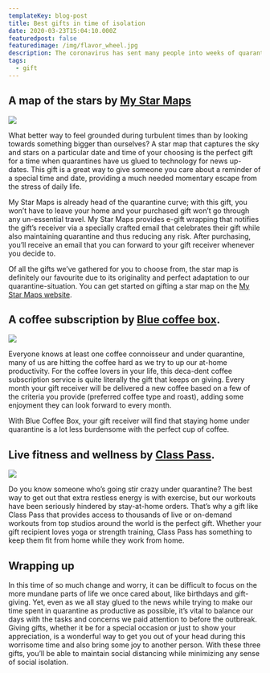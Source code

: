 ```yaml
---
templateKey: blog-post
title: Best gifts in time of isolation
date: 2020-03-23T15:04:10.000Z
featuredpost: false
featuredimage: /img/flavor_wheel.jpg
description: The coronavirus has sent many people into weeks of quarantine, bringing much of our normal lives to a halt. Yet, it’s exactly during times of stress that focusing on parts of normal life can be therapeutic. Gift-giving is a great way to add some positivity into your days; if you’re searching for ways to share positivity or show you care, we’ve gathered three perfect gifts to give during the quarantine.
tags:
  - gift
---
```


## A map of the stars by [My Star Maps](mystarmaps.com)
![](/img/couple-2.png)

What better way to feel grounded during turbulent times than by looking towards something bigger than ourselves? A star map that captures the sky and stars on a particular date and time of your choosing is the perfect gift for a time when quarantines have us glued to technology for news up-dates. This gift is a great way to give someone you care about a reminder of a special time and date, providing a much needed momentary escape from the stress of daily life. 


My Star Maps is already head of the quarantine curve; with this gift, you won’t have to leave your home and your purchased gift won’t go through any un-essential travel. My Star Maps provides e-gift wrapping that notifies the gift’s receiver via a specially crafted email that celebrates their gift while also maintaining quarantine and thus reducing any risk. After purchasing, you’ll receive an email that you can forward to your gift receiver whenever you decide to. 

Of all the gifts we’ve gathered for you to choose from, the star map is definitely our favourite due to its originality and perfect adaptation to our quarantine-situation. You can get started on gifting a star map on the [My Star Maps website](mystarmaps.com).

## A coffee subscription by [Blue coffee box](https://www.bluecoffeebox.com/).

![](/img/coffee.jpg)


Everyone knows at least one coffee connoisseur and under quarantine, many of us are hitting the coffee hard as we try to up our at-home productivity. For the coffee lovers in your life, this deca-dent coffee subscription service is quite literally the gift that keeps on giving. Every month your gift receiver will be delivered a new coffee based on a few of the criteria you provide (preferred coffee type and roast), adding some enjoyment they can look forward to every month. 

With Blue Coffee Box, your gift receiver will find that staying home under quarantine is a lot less burdensome with the perfect cup of coffee. 

## Live fitness and wellness by [Class Pass](https://classpass.com/).

![](/img/classpass.png)


Do you know someone who’s going stir crazy under quarantine? The best way to get out that extra restless energy is with exercise, but our workouts have been seriously hindered by stay-at-home orders. That’s why a gift like Class Pass that provides access to thousands of live or on-demand workouts from top studios around the world is the perfect gift. Whether your gift recipient loves yoga or strength training, Class Pass has something to keep them fit from home while they work from home.

## Wrapping up

In this time of so much change and worry, it can be difficult to focus on the more mundane parts of life we once cared about, like birthdays and gift-giving. Yet, even as we all stay glued to the news while trying to make our time spent in quarantine as productive as possible, it’s vital to balance our days with the tasks and concerns we paid attention to before the outbreak. Giving gifts, whether it be for a special occasion or just to show your appreciation, is a wonderful way to get you out of your head during this worrisome time and also bring some joy to another person. With these three gifts, you’ll be able to maintain social distancing while minimizing any sense of social isolation.
